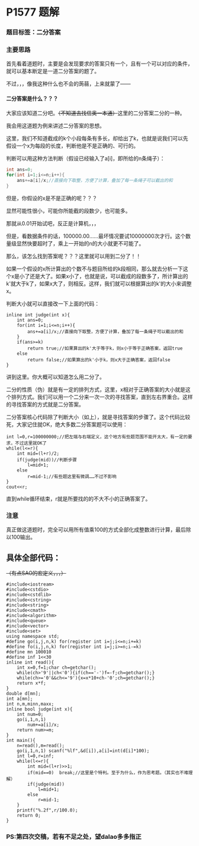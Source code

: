 # P1577 题解

### 题目标签：二分答案
### 主要思路
首先看着道题时，主要是会发现要求的答案只有一个，且有一个可以对应的条件，就可以基本断定是一道二分答案的题了。

不过，，，像我这种什么也不会的蒟蒻，上来就蒙了——
#### 二分答案是什么？？？
大家应该知道二分吧。~~（不知道去找信奥一本通）~~这里的二分答案二分的一种。

我会用这道题为例来讲述二分答案的思想。

这里，我们不知道截成的k个小段每条有多长，却给出了k，也就是说我们可以先假设一个x为每段的长度，判断他是不是正确的、可行的。

判断可以用这种方法判断（假设已经输入了a[i]，即所给的n条绳子）：

```c
int ans=0;
for(int i=1;i<=n;i++){
	ans+=a[i]/x;//直接向下取整，方便了计算，叠加了每一条绳子可以截出的和 
}
```

但是，你假设的x是不是正确的呢？？？

显然可能性很小，可能你所能截的段数少，也可能多。

那就从0.01开始试吧，反正是计算机，，，

但是，看数据条件的话，100000.00……最坏情况要试10000000次才行。这个数量级显然快要超时了，乘上一开始的n的大小就更不可能了。

那么，该怎么找到答案呢？？？这里就可以用到二分了！！

如果一个假设的x所计算出的个数不与题目所给的k段相同，那么就去分析一下这个x是小了还是大了。如果x小了，也就是说，可以截成的段数多了，所计算出的k'就大于k了，如果x大了，则相反。这样，我们就可以根据算出的k'的大小来调整x。

判断大小就可以直接改一下上面的代码：

```
inline int judge(int x){
	int ans=0;
	for(int i=1;i<=n;i++){
		ans+=a[i]/x;//直接向下取整，方便了计算，叠加了每一条绳子可以截出的和 
	}
	if(ans>=k)
		return true;//如果算出的k'大于等于k，则x小于等于正确答案，返回true
	else
		return false;//如果算出的k'小于k，则x大于正确答案，返回false 
}
```

讲到这里。你大概可以知道怎么用二分了。

二分的性质（伪）就是有一定的排列方式，这里，x相对于正确答案的大小就是这个排列方式。我们可以用一个二分来一次一次的寻找答案，直到左右界重合。这样的寻找答案的方式就是二分答案。

二分答案核心代码除了判断大小（如上），就是寻找答案的步骤了。这个代码比较死，大家记住就OK，绝大多数二分答案题可以使用：

```
int l=0,r=100000000;//把左端与右端定义，这个地方有些题范围不能开太大，有一定的要求，不过这里就OK了
while(l<=r){
	int mid=(l+r)/2;
	if(judge(mid))//判断步骤 
		l=mid+1;
	else
		r=mid-1;//有些题这里有微调……不过不影响 
} 
cout<<r; 
```
直到while循环结束，r就是所要找的的不大不小的正确答案了。

### 注意
真正做这道题时，完全可以用所有值乘100的方式全部化成整数进行计算，最后除以100输出。

## 具体全部代码：
~~（有点SAO的宏定义，，，）~~
```
#include<iostream>
#include<cstdio>
#include<cstdlib>
#include<cstring>
#include<string>
#include<cmath>
#include<algorithm>
#include<queue>
#include<vector>
#include<set>
using namespace std;
#define go(i,j,n,k) for(register int i=j;i<=n;i+=k)
#define fo(i,j,n,k) for(register int i=j;i>=n;i-=k)
#define mn 100010
#define inf 1<<30
inline int read(){
    int x=0,f=1;char ch=getchar();
    while(ch>'9'||ch<'0'){if(ch=='-')f=-f;ch=getchar();}
    while(ch>='0'&&ch<='9'){x=x*10+ch-'0';ch=getchar();}
    return x*f;
} 
double d[mn];
int a[mn];
int n,m,minn,maxx;
inline bool judge(int x){
    int num=0;
    go(i,1,n,1)
        num+=a[i]/x;
    return num>=m;
}
int main(){
    n=read(),m=read();
    go(i,1,n,1)	scanf("%lf",&d[i]),a[i]=int(d[i]*100);
    int l=0,r=inf;
    while(l<=r){
        int mid=(l+r)>>1;
        if(mid==0)	break;//这里是个特判。至于为什么，作为思考题。（其实也不难理解）
        if(judge(mid))
            l=mid+1;
        else
            r=mid-1;
    }
    printf("%.2f",r/100.0);
    return 0;
}
```

### PS:第四次交稿，若有不足之处，望dalao多多指正